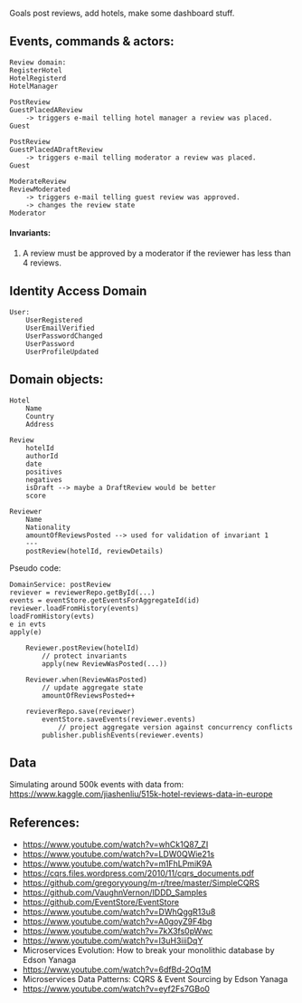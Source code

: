 Goals post reviews, add hotels, make some dashboard stuff.

## Events, commands & actors:

    Review domain:
    RegisterHotel
    HotelRegisterd
    HotelManager

    PostReview
    GuestPlacedAReview
        -> triggers e-mail telling hotel manager a review was placed.
    Guest

    PostReview
    GuestPlacedADraftReview
        -> triggers e-mail telling moderator a review was placed.
    Guest

    ModerateReview
    ReviewModerated
        -> triggers e-mail telling guest review was approved.
        -> changes the review state
    Moderator

#### Invariants:
1. A review must be approved by a moderator if the reviewer has less than 4 reviews.

## Identity Access Domain

    User:
        UserRegistered
        UserEmailVerified
        UserPasswordChanged
        UserPassword
        UserProfileUpdated

## Domain objects:

    Hotel
        Name
        Country
        Address
    
    Review
        hotelId
        authorId
        date
        positives
        negatives
        isDraft --> maybe a DraftReview would be better
        score
    
    Reviewer
        Name
        Nationality
        amountOfReviewsPosted --> used for validation of invariant 1
        ---
        postReview(hotelId, reviewDetails)


Pseudo code:
    
    DomainService: postReview
    reviever = reviewerRepo.getById(...)
    events = eventStore.getEventsForAggregateId(id)
    reviewer.loadFromHistory(events)
    loadFromHistory(evts)
    e in evts
    apply(e)

        Reviewer.postReview(hotelId)
            // protect invariants
            apply(new ReviewWasPosted(...))
    
        Reviewer.when(ReviewWasPosted)
            // update aggregate state
            amountOfReviewsPosted++
    
        revieverRepo.save(reviewer)
            eventStore.saveEvents(reviewer.events)
                // project aggregate version against concurrency conflicts
            publisher.publishEvents(reviewer.events)

## Data

Simulating around 500k events with data from:
https://www.kaggle.com/jiashenliu/515k-hotel-reviews-data-in-europe

## References:

- https://www.youtube.com/watch?v=whCk1Q87_ZI
- https://www.youtube.com/watch?v=LDW0QWie21s
- https://www.youtube.com/watch?v=m1FhLPmiK9A
- https://cqrs.files.wordpress.com/2010/11/cqrs_documents.pdf
- https://github.com/gregoryyoung/m-r/tree/master/SimpleCQRS
- https://github.com/VaughnVernon/IDDD_Samples
- https://github.com/EventStore/EventStore
- https://www.youtube.com/watch?v=DWhQggR13u8
- https://www.youtube.com/watch?v=A0goyZ9F4bg
- https://www.youtube.com/watch?v=7kX3fs0pWwc
- https://www.youtube.com/watch?v=I3uH3iiiDqY
- Microservices Evolution: How to break your monolithic database by Edson Yanaga
- https://www.youtube.com/watch?v=6dfBd-2Oq1M
- Microservices Data Patterns: CQRS & Event Sourcing by Edson Yanaga
- https://www.youtube.com/watch?v=eyf2Fs7GBo0
